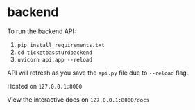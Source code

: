 # backend

To run the backend API:

1. `pip install requirements.txt`   
2. `cd ticketbassturdbackend`
2. `uvicorn api:app --reload`

API will refresh as you save the `api.py` file due to `--reload` flag.

Hosted on `127.0.0.1:8000`

View the interactive docs on `127.0.0.1:8000/docs`